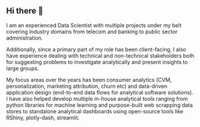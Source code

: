 ## Hi there 👋

<!--
**Rabeez/Rabeez** is a ✨ _special_ ✨ repository because its `README.md` (this file) appears on your GitHub profile.

Here are some ideas to get you started:

- 🔭 I’m currently working on ...
- 🌱 I’m currently learning ...
- 👯 I’m looking to collaborate on ...
- 🤔 I’m looking for help with ...
- 💬 Ask me about ...
- 📫 How to reach me: ...
- 😄 Pronouns: ...
- ⚡ Fun fact: ...
-->
I am an experienced Data Scientist with multiple projects under my belt covering industry domains from telecom and banking to public sector administration. 

Additionally, since a primary part of my role has been client-facing, I also have experience dealing with technical and non-technical stakeholders both for suggesting problems to investigate analytically and present insights to large groups. 

My focus areas over the years has been consumer analytics (CVM, personalization, marketing attribution, churn etc) and data-driven application design (end-to-end data flows for analytical software solutions). I have also helped develop multiple in-house analytical tools ranging from python libraries for machine learning and purpose-built web scrapping data stores to standalone analytical dashboards using open-source tools like RShiny, plotly-dash, streamlit. 

